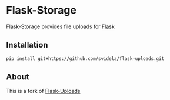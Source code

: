 # Flask-Storage

Flask-Storage provides file uploads for [Flask](https://palletsprojects.com/p/flask/)

## Installation

```sh
pip install git+https://github.com/svidela/flask-uploads.git
```

## About

This is a fork of [Flask-Uploads](https://github.com/maxcountryman/flask-uploads)
